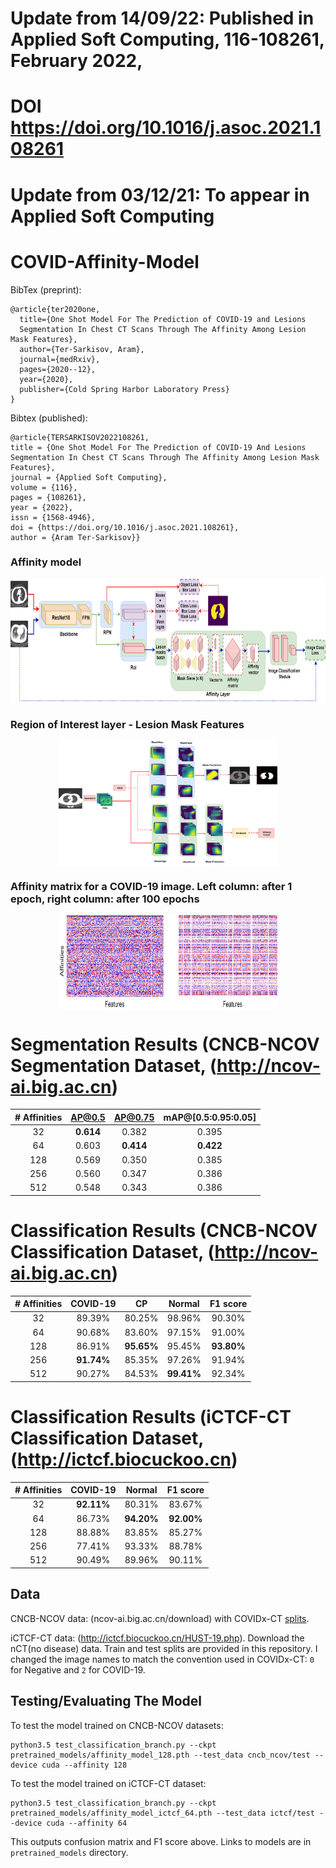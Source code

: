 # Update from 14/09/22: Published in Applied Soft Computing, 116-108261, February 2022, 
# DOI https://doi.org/10.1016/j.asoc.2021.108261
# Update from 03/12/21: To appear in Applied Soft Computing

# COVID-Affinity-Model
BibTex (preprint):
```
@article{ter2020one,
  title={One Shot Model For The Prediction of COVID-19 and Lesions 
  Segmentation In Chest CT Scans Through The Affinity Among Lesion Mask Features},
  author={Ter-Sarkisov, Aram},
  journal={medRxiv},
  pages={2020--12},
  year={2020},
  publisher={Cold Spring Harbor Laboratory Press}
}
```
Bibtex (published):
```
@article{TERSARKISOV2022108261,
title = {One Shot Model For The Prediction of COVID-19 And Lesions Segmentation In Chest CT Scans Through The Affinity Among Lesion Mask Features},
journal = {Applied Soft Computing},
volume = {116},
pages = {108261},
year = {2022},
issn = {1568-4946},
doi = {https://doi.org/10.1016/j.asoc.2021.108261},
author = {Aram Ter-Sarkisov}}
```
### Affinity model
<p align="center">
<img src="https://github.com/AlexTS1980/COVID-Affinity-Model/blob/master/figures/ssd_affinity.png" width="550" height="200" align="center"/>
</p>

### Region of Interest layer - Lesion Mask Features  

<p align="center">
<img src="https://github.com/AlexTS1980/COVID-Affinity-Model/blob/master/figures/masks.png" width="350" height="200" align="center"/>
</p>  

### Affinity matrix for a COVID-19 image. Left column: after 1 epoch, right column: after 100 epochs

<p align="center">
<img src="https://github.com/AlexTS1980/COVID-Affinity-Model/blob/master/figures/x_feats_ncp.png" width="350" height="150" align="center"/>
</p>

# Segmentation Results (CNCB-NCOV Segmentation Dataset, (http://ncov-ai.big.ac.cn)

|  \# Affinities	| AP@0.5 	| AP@0.75 	| mAP@[0.5:0.95:0.05] 	| 
|:-:	|:-:	|:-:	|:-:|
|  32	| **0.614** 	| 0.382 	| 0.395 	| 
| 64 | 0.603 	| **0.414** 	| **0.422** 	|
|128 | 0.569 	| 0.350 	|0.385|
| 256 |  0.560| 0.347|0.386|
| 512 |  0.548| 0.343|0.386|

# Classification Results (CNCB-NCOV Classification Dataset, (http://ncov-ai.big.ac.cn)

|  \# Affinities	| COVID-19 	| CP 	| Normal 	| F1 score|
|:-:	|:-:	|:-:	|:-:|:-:|
|  32	| 89.39%	|80.25%|98.96% 	|90.30% |
| 64 | 90.68% 	|83.60% 	|97.15% |91.00% 	|
|128 | 86.91% 	| **95.65%** 	|95.45%|**93.80%**|
| 256 | **91.74%**|85.35% |97.26%|91.94%|
| 512 | 90.27% |84.53%| **99.41%**|92.34%|

# Classification Results (iCTCF-CT Classification Dataset, (http://ictcf.biocuckoo.cn)

|  \# Affinities	| COVID-19 	| Normal 	| F1 score|
|:-:	|:-:	|:-:	|:-:|
|  32	| **92.11%**	|80.31%	|83.67% |
| 64 | 86.73%	|**94.20%** |**92.00%** 	|
|128 | 88.88%	|83.85%|85.27%|
| 256 | 77.41%|93.33%|88.78%|
| 512 | 90.49% |89.96%|90.11%|
## Data 
CNCB-NCOV data: (ncov-ai.big.ac.cn/download) with COVIDx-CT [splits](https://github.com/haydengunraj/COVIDNet-CT/blob/master/docs/dataset.md).

iCTCF-CT data: (http://ictcf.biocuckoo.cn/HUST-19.php). Download the nCT(no disease) data. Train and test splits are provided in this repository. I changed the image names to match the convention used in COVIDx-CT: `0` for Negative and `2` for COVID-19.  

## Testing/Evaluating The Model
To test the model trained on CNCB-NCOV datasets:
```
python3.5 test_classification_branch.py --ckpt pretrained_models/affinity_model_128.pth --test_data cncb_ncov/test --device cuda --affinity 128
```
To test the model trained on iCTCF-CT dataset:
```
python3.5 test_classification_branch.py --ckpt pretrained_models/affinity_model_ictcf_64.pth --test_data ictcf/test --device cuda --affinity 64
```
This outputs confusion matrix and F1 score above. Links to models are in `pretrained_models` directory. 
